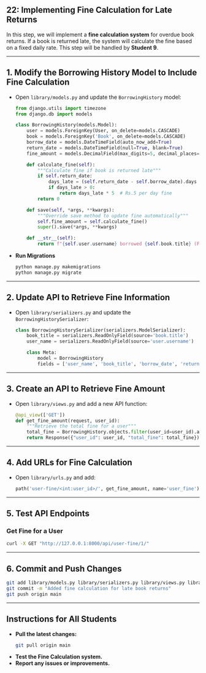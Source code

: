 ## 22: Implementing Fine Calculation for Late Returns

In this step, we will implement a **fine calculation system** for overdue book returns. If a book is returned late, the system will calculate the fine based on a fixed daily rate. This step will be handled by **Student 9**.

---

## **1. Modify the Borrowing History Model to Include Fine Calculation**  

- Open `library/models.py` and update the `BorrowingHistory` model:

  ```python
  from django.utils import timezone
  from django.db import models

  class BorrowingHistory(models.Model):
      user = models.ForeignKey(User, on_delete=models.CASCADE)
      book = models.ForeignKey('Book', on_delete=models.CASCADE)
      borrow_date = models.DateTimeField(auto_now_add=True)
      return_date = models.DateTimeField(null=True, blank=True)
      fine_amount = models.DecimalField(max_digits=5, decimal_places=2, default=0.00)

      def calculate_fine(self):
          """Calculate fine if book is returned late"""
          if self.return_date:
              days_late = (self.return_date - self.borrow_date).days - 14  # Assuming 14-day borrowing period
              if days_late > 0:
                  return days_late * 5  # Rs.5 per day fine
          return 0

      def save(self, *args, **kwargs):
          """Override save method to update fine automatically"""
          self.fine_amount = self.calculate_fine()
          super().save(*args, **kwargs)

      def __str__(self):
          return f"{self.user.username} borrowed {self.book.title} (Fine: Rs.{self.fine_amount})"
  ```

- **Run Migrations**  
  ```bash
  python manage.py makemigrations
  python manage.py migrate
  ```

---

## **2. Update API to Retrieve Fine Information**  

- Open `library/serializers.py` and update the `BorrowingHistorySerializer`:

  ```python
  class BorrowingHistorySerializer(serializers.ModelSerializer):
      book_title = serializers.ReadOnlyField(source='book.title')
      user_name = serializers.ReadOnlyField(source='user.username')

      class Meta:
          model = BorrowingHistory
          fields = ['user_name', 'book_title', 'borrow_date', 'return_date', 'fine_amount']
  ```

---

## **3. Create an API to Retrieve Fine Amount**  

- Open `library/views.py` and add a new API function:

  ```python
  @api_view(['GET'])
  def get_fine_amount(request, user_id):
      """Retrieve the total fine for a user"""
      total_fine = BorrowingHistory.objects.filter(user_id=user_id).aggregate(models.Sum('fine_amount'))['fine_amount__sum'] or 0
      return Response({"user_id": user_id, "total_fine": total_fine})
  ```

---

## **4. Add URLs for Fine Calculation**  

- Open `library/urls.py` and add:

  ```python
  path('user-fine/<int:user_id>/', get_fine_amount, name='user_fine'),
  ```

---

## **5. Test API Endpoints**  

### **Get Fine for a User**
```bash
curl -X GET "http://127.0.0.1:8000/api/user-fine/1/"
```

---

## **6. Commit and Push Changes**  

```bash
git add library/models.py library/serializers.py library/views.py library/urls.py
git commit -m "Added fine calculation for late book returns"
git push origin main
```

---

## **Instructions for All Students**  

- **Pull the latest changes:**
  ```bash
  git pull origin main
  ```
- **Test the Fine Calculation system.**
- **Report any issues or improvements.**
